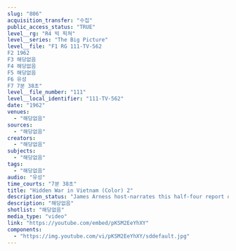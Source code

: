 ```yaml
---
slug: "806"
acquisition_transfer: "수집"
public_access_status: "TRUE"
level__rg: "R4 빅 픽쳐"
level__series: "The Big Picture"
level__file: "F1 RG 111-TV-562
F2 1962
F3 해당없음
F4 해당없음
F5 해당없음
F6 유성
F7 7분 38초"
level__file_number: "111"
level__local_identifier: "111-TV-562"
date: "1962"
venues: 
  - "해당없음"
sources: 
  - "해당없음"
creators: 
  - "해당없음"
subjects: 
  - "해당없음"
tags: 
  - "해당없음"
audio: "유성"
time_courts: "7분 38초"
title: "Hidden War in Vietnam (Color) 2"
description_status: "James Arness host-narrates this half-four report on American assistance to the vietnamese."
description: "해당없음"
shotlist: "해당없음"
media_type: "video"
link: "https://youtube.com/embed/pKSM2EeYhXY"
components: 
  - "https://img.youtube.com/vi/pKSM2EeYhXY/sddefault.jpg"
---
```

